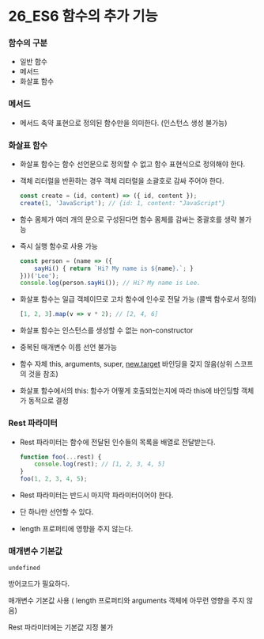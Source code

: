 # 26_ES6 함수의 추가 기능

### 함수의 구분

- 일반 함수
- 메서드
- 화살표 함수

### 메서드

- 메서드 축약 표현으로 정의된 함수만을 의미한다. (인스턴스 생성 불가능)

### 화살표 함수

- 화살표 함수는 함수 선언문으로 정의할 수 없고 함수 표현식으로 정의해야 한다.
- 객체 리터럴을 반환하는 경우 객체 리터럴을 소괄호로 감싸 주어야 한다.
    
    ```jsx
    const create = (id, content) => ({ id, content });
    create(1, 'JavaScript'); // {id: 1, content: "JavaScript"}
    ```
    
- 함수 몸체가 여러 개의 문으로 구성된다면 함수 몸체를 감싸는 중괄호를 생략 불가능
- 즉시 실행 함수로 사용 가능
    
    ```jsx
    const person = (name => ({
    	sayHi() { return `Hi? My name is ${name}.`; }
    }))('Lee');
    console.log(person.sayHi()); // Hi? My name is Lee.
    ```
    
- 화살표 함수는 일급 객체이므로 고차 함수에 인수로 전달 가능 (콜백 함수로서 정의)
    
    ```jsx
    [1, 2, 3].map(v => v * 2); // [2, 4, 6]
    ```
    
- 화살표 함수는 인스턴스를 생성할 수 없는 non-constructor
- 중복된 매개변수 이름 선언 불가능
- 함수 자체 this, arguments, super, [new.target](http://new.target) 바인딩을 갖지 않음(상위 스코프의 것을 참조)
- 화살표 함수에서의 this: 함수가 어떻게 호출되었는지에 따라 this에 바인딩할 객체가 동적으로 결정

### Rest 파라미터

- Rest 파라미터는 함수에 전달된 인수들의 목록을 배열로 전달받는다.
    
    ```jsx
    function foo(...rest) {
    	console.log(rest); // [1, 2, 3, 4, 5]
    }
    foo(1, 2, 3, 4, 5);
    ```
    
- Rest 파라미터는 반드시 마지막 파라미터이어야 한다.
- 단 하나만 선언할 수 있다.
- length 프로퍼티에 영향을 주지 않는다.

### 매개변수 기본값

`undefined`

방어코드가 필요하다.

매개변수 기본값 사용 ( length 프로퍼티와 arguments 객체에 아무런 영향을 주지 않음)

Rest 파라미터에는 기본값 지정 불가